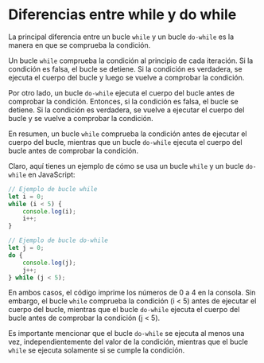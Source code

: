 # Diferencias entre while y do while

La principal diferencia entre un bucle `while` y un bucle `do-while` es la manera en que se comprueba la condición.

Un bucle `while` comprueba la condición al principio de cada iteración. Si la condición es falsa, el bucle se detiene. Si la condición es verdadera, se ejecuta el cuerpo del bucle y luego se vuelve a comprobar la condición.

Por otro lado, un bucle `do-while` ejecuta el cuerpo del bucle antes de comprobar la condición. Entonces, si la condición es falsa, el bucle se detiene. Si la condición es verdadera, se vuelve a ejecutar el cuerpo del bucle y se vuelve a comprobar la condición.

En resumen, un bucle `while` comprueba la condición antes de ejecutar el cuerpo del bucle, mientras que un bucle `do-while` ejecuta el cuerpo del bucle antes de comprobar la condición.

Claro, aquí tienes un ejemplo de cómo se usa un bucle `while` y un bucle `do-while` en JavaScript:

```js
// Ejemplo de bucle while
let i = 0;
while (i < 5) {
    console.log(i);
    i++;
}

// Ejemplo de bucle do-while
let j = 0;
do {
    console.log(j);
    j++;
} while (j < 5);

```

En ambos casos, el código imprime los números de 0 a 4 en la consola. Sin embargo, el bucle `while` comprueba la condición (i < 5) antes de ejecutar el cuerpo del bucle, mientras que el bucle `do-while` ejecuta el cuerpo del bucle antes de comprobar la condición (j < 5).

Es importante mencionar que el bucle `do-while` se ejecuta al menos una vez, independientemente del valor de la condición, mientras que el bucle `while` se ejecuta solamente si se cumple la condición.
